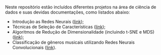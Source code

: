 Neste repositório estão incluídos diferentes projetos na área de ciência de dados e suas devidas documentações, como listados abaixo:

* Introdução as Redes Neurais ([link](https://github.com/victoribeir0/Projetos_Ciencia_de_Dados/tree/main/redes_neurais));
* Técnicas de Seleção de Características ([link](https://github.com/victoribeir0/Projetos_Ciencia_de_Dados/tree/main/selecao_caracteristicas));
* Algoritmos de Redução de Dimensionalidade (incluindo t-SNE e MDS) ([link](https://github.com/victoribeir0/Projetos_Machine_Learning/tree/main/reducao_dimensionalidade));
* Classificação de gêneros musicais utilizando Redes Neurais Convolucionais ([link](https://github.com/victoribeir0/Projetos_Machine_Learning/tree/main/classificacao_genero)).


